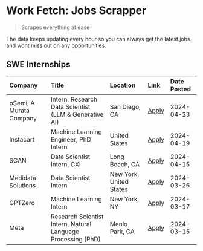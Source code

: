 # Work Fetch: Jobs Scrapper
> Scrapes everything at ease

The data keeps updating every hour so you can always get the latest jobs and wont miss out on any opportunities.

## SWE Internships
<!--START_SECTION:workfetch-->
| Company                 | Title                                                        | Location                | Link                                                                                                                                                                                                                                                                         | Date Posted   |
|:------------------------|:-------------------------------------------------------------|:------------------------|:-----------------------------------------------------------------------------------------------------------------------------------------------------------------------------------------------------------------------------------------------------------------------------|:--------------|
| pSemi, A Murata Company | Intern, Research Data Scientist (LLM & Generative AI)        | San Diego, CA           | [Apply](https://www.linkedin.com/jobs/view/intern-research-data-scientist-llm-generative-ai-at-psemi-a-murata-company-3887074168?refId=Bp8jUOJADwPdQYQNl1AJPA%3D%3D&trackingId=q%2FGMcSVOUo2foy1cnLTQhQ%3D%3D&position=4&pageNum=0&trk=public_jobs_jserp-result_search-card) | 2024-04-23    |
| Instacart               | Machine Learning Engineer, PhD Intern                        | United States           | [Apply](https://www.linkedin.com/jobs/view/machine-learning-engineer-phd-intern-at-instacart-3901991739?refId=Bp8jUOJADwPdQYQNl1AJPA%3D%3D&trackingId=RkDamJ8S9myyoZJMysqdyA%3D%3D&position=2&pageNum=0&trk=public_jobs_jserp-result_search-card)                            | 2024-04-19    |
| SCAN                    | Data Scientist Intern, CXI                                   | Long Beach, CA          | [Apply](https://www.linkedin.com/jobs/view/data-scientist-intern-cxi-at-scan-3899690492?refId=Bp8jUOJADwPdQYQNl1AJPA%3D%3D&trackingId=Y4UGpDRrUOftYzSrKWc6VA%3D%3D&position=9&pageNum=0&trk=public_jobs_jserp-result_search-card)                                            | 2024-04-15    |
| Medidata Solutions      | Data Scientist Intern                                        | New York, United States | [Apply](https://www.linkedin.com/jobs/view/data-scientist-intern-at-medidata-solutions-3810253704?refId=Bp8jUOJADwPdQYQNl1AJPA%3D%3D&trackingId=Ult%2B%2FXHkA6jeNsYcYxZZqQ%3D%3D&position=8&pageNum=0&trk=public_jobs_jserp-result_search-card)                              | 2024-03-26    |
| GPTZero                 | Machine Learning Intern                                      | New York, NY            | [Apply](https://www.linkedin.com/jobs/view/machine-learning-intern-at-gptzero-3860723963?refId=Bp8jUOJADwPdQYQNl1AJPA%3D%3D&trackingId=hmG%2B2m%2BsffmtADCTcRfu%2FQ%3D%3D&position=7&pageNum=0&trk=public_jobs_jserp-result_search-card)                                     | 2024-03-17    |
| Meta                    | Research Scientist Intern, Natural Language Processing (PhD) | Menlo Park, CA          | [Apply](https://www.linkedin.com/jobs/view/research-scientist-intern-natural-language-processing-phd-at-meta-3858718375?refId=Bp8jUOJADwPdQYQNl1AJPA%3D%3D&trackingId=qniq2%2BMD%2FBmE%2B92eM%2BlQtA%3D%3D&position=10&pageNum=0&trk=public_jobs_jserp-result_search-card)   | 2024-03-15    |
<!--END_SECTION:workfetch-->

